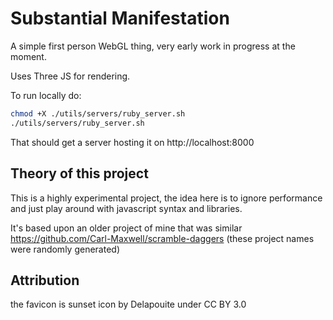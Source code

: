 Substantial Manifestation
========

A simple first person WebGL thing, very early work in progress at the moment.

Uses Three JS for rendering.

To run locally do:

```bash
chmod +X ./utils/servers/ruby_server.sh
./utils/servers/ruby_server.sh
```

That should get a server hosting it on http://localhost:8000

## Theory of this project

This is a highly experimental project, the idea here is to ignore performance and just play around with javascript syntax and libraries.

It's based upon an older project of mine that was similar https://github.com/Carl-Maxwell/scramble-daggers (these project names were randomly generated) 


## Attribution

the favicon is sunset icon by Delapouite under CC BY 3.0

